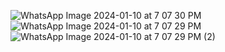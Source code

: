![WhatsApp Image 2024-01-10 at 7 07 30 PM](https://github.com/mazherhussian/food-app/assets/57797328/0507a7ee-c34d-4a12-80c6-d7057d63b701)
![WhatsApp Image 2024-01-10 at 7 07 29 PM](https://github.com/mazherhussian/food-app/assets/57797328/b3b0fb1a-06b0-48f9-b6b5-7583f6bcc13b)
![WhatsApp Image 2024-01-10 at 7 07 29 PM (2)](https://github.com/mazherhussian/food-app/assets/57797328/20b169f8-cb34-4151-9a82-832521a47e60)
